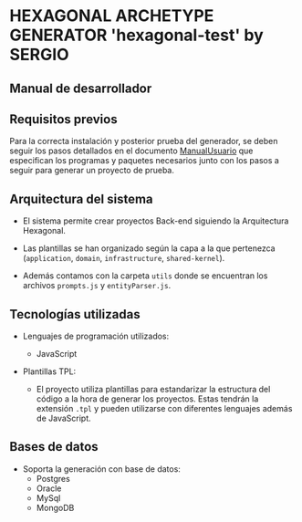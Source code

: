 # HEXAGONAL ARCHETYPE GENERATOR 'hexagonal-test' by SERGIO
## Manual de desarrollador

## Requisitos previos

Para la correcta instalación y posterior prueba del generador, se deben seguir los pasos detallados en el documento [ManualUsuario](./ManualUsuario.md)
 que especifican los programas y paquetes necesarios junto con los pasos a seguir para generar un proyecto de prueba.

## Arquitectura del sistema

- El sistema permite crear proyectos Back-end siguiendo la Arquitectura Hexagonal.

- Las plantillas se han organizado según la capa a la que pertenezca (`application`, `domain`, `infrastructure`, `shared-kernel`).

- Además contamos con la carpeta `utils` donde se encuentran los archivos `prompts.js` y `entityParser.js`.

## Tecnologías utilizadas

- Lenguajes de programación utilizados:
  - JavaScript

- Plantillas TPL:
  - El proyecto utiliza plantillas para estandarizar la estructura del código a la hora de generar los proyectos. Estas tendrán la extensión `.tpl` y pueden utilizarse con diferentes lenguajes además de JavaScript.

## Bases de datos

- Soporta la generación con base de datos:
  - Postgres
  - Oracle
  - MySql
  - MongoDB